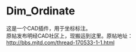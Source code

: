 # Dim_Ordinate
 这是一个CAD插件，用于坐标标注。<br>
 原帖发布明经CAD社区上，现搬运到这里。原帖地址：http://bbs.mjtd.com/thread-170533-1-1.html
